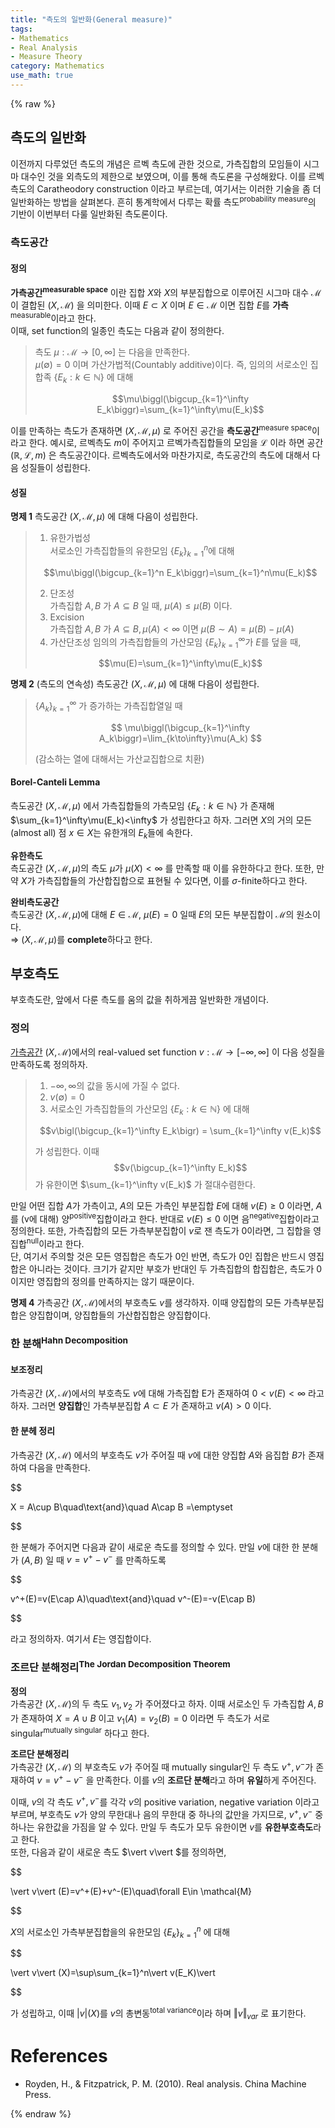 ```yaml
---
title: "측도의 일반화(General measure)"
tags:
- Mathematics
- Real Analysis
- Measure Theory
category: Mathematics
use_math: true
---
```

{% raw %}

## 측도의 일반화
이전까지 다루었던 측도의 개념은 르벡 측도에 관한 것으로, 가측집합의 모임들이 시그마 대수인 것을 외측도의 제한으로 보였으며, 이를 통해 측도론을 구성해왔다. 이를 르벡 측도의 Caratheodory construction 이라고 부르는데, 여기서는 이러한 기술을 좀 더 일반화하는 방법을 살펴본다. 흔히 통계학에서 다루는 확률 측도<sup>probability measure</sup>의 기반이 이번부터 다룰 일반화된 측도론이다.   
### 측도공간
#### 정의
**가측공간<sup>measurable space</sup>** 이란 집합 $X$와 $X$의 부분집합으로 이루어진 시그마 대수 $\mathcal{M}$이 결합된 $(X,\mathcal{M})$ 을 의미한다. 이때 $E\subset X$ 이며 $E\in \mathcal{M}$ 이면 집합 $E$를 **가측**<sup>measurable</sup>이라고 한다.   
이때, set function의 일종인 측도는 다음과 같이 정의한다.   
> 측도 $\mu:\mathcal{M}\to[0,\infty]$ 는 다음을 만족한다.    
> $\mu(\emptyset)=0$ 이며 가산가법적(Countably additive)이다. 즉, 임의의 서로소인 집합족 {$E_k:k\in\mathbb{N}$} 에 대해      
> 
> $$\mu\biggl(\bigcup_{k=1}^\infty E_k\biggr)=\sum_{k=1}^\infty\mu(E_k)$$
> 
이를 만족하는 측도가 존재하면 $(X,\mathcal{M},\mu)$ 로 주어진 공간을 
**측도공간**<sup>measure space</sup>이라고 한다. 예시로, 르벡측도 $m$이 주어지고 르벡가측집합들의 모임을 $\mathcal{L}$ 이라 하면 공간 $(\mathbb{R},\mathcal{L},m)$ 은 측도공간이다. 르벡측도에서와 마찬가지로, 측도공간의 측도에 대해서 다음 성질들이 성립한다.   

#### 성질
**명제 1** 측도공간 $(X,\mathcal{M},\mu)$ 에 대해 다음이 성립한다.   
> 1. 유한가법성   
> 서로소인 가측집합들의 유한모임 {$E_k$}$_{k=1}^n$에 대해
> 
> $$\mu\biggl(\bigcup_{k=1}^n E_k\biggr)=\sum_{k=1}^n\mu(E_k)$$
> 
> 2. 단조성   
> 가측집합 $A,B$ 가 $A\subseteq B$ 일 때, $\mu(A)\leq\mu(B)$ 이다.   
> 3. Excision   
> 가측집합 $A,B$ 가 $A\subseteq B, \mu(A)<\infty$ 이면 $\mu(B\sim A)=\mu(B)-\mu(A)$
> 4. 가산단조성
> 임의의 가측집합들의 가산모임 {$E_k$}$_{k=1}^\infty$가 $E$를 덮을 때,   
> 
> $$\mu(E)=\sum_{k=1}^\infty\mu(E_k)$$
> 
**명제 2** (측도의 연속성) 측도공간 $(X,\mathcal{M},\mu)$ 에 대해 다음이 성립한다.   
>{$A_k$}$_{k=1}^\infty$ 가 증가하는 가측집합열일 때   
> 
> $$ \mu\biggl(\bigcup_{k=1}^\infty A_k\biggr)=\lim_{k\to\infty}\mu(A_k) $$
> 
> (감소하는 열에 대해서는 가산교집합으로 치환)

#### Borel-Canteli Lemma
측도공간 $(X,\mathcal{M},\mu)$ 에서 가측집합들의 가측모임 {$E_k:k\in\mathbb{N}$} 가 존재해 $\sum_{k=1}^\infty\mu(E_k)<\infty$ 가 성립한다고 하자. 그러면 $X$의 거의 모든(almost all) 점 $x\in X$는 유한개의 $E_k$들에 속한다.   

**유한측도**   
측도공간 $(X,\mathcal{M},\mu)$의 측도 $\mu$가 $\mu(X)<\infty$ 를 만족할 때 이를 유한하다고 한다. 또한, 만약 $X$가 가측집합들의 가산합집합으로 표현될 수 있다면, 이를 $\sigma$-finite하다고 한다.   

**완비측도공간**   
측도공간 $(X,\mathcal{M},\mu)$에 대해 $E\in\mathcal{M}$, $\mu(E)=0$ 일때 $E$의 모든 부분집합이 $\mathcal{M}$의 원소이다.   
$\Rightarrow$ $(X,\mathcal{M},\mu)$를 **complete**하다고 한다. 

## 부호측도
부호측도란, 앞에서 다룬 측도를 움의 값을 취하게끔 일반화한 개념이다.
### 정의
[가측공간](#정의) $(X,\mathcal{M})$에서의 real-valued set function $v:\mathcal{M}\to[-\infty,\infty]$ 이 다음 성질을 만족하도록 정의하자.   
> 1. $-\infty,\infty$의 값을 동시에 가질 수 없다.
> 2. $v(\emptyset)=0$   
> 3. 서로소인 가측집합들의 가산모임 {$E_k:k\in\mathbb{N}$} 에 대해 
> 
> $$v\bigl(\bigcup_{k=1}^\infty E_k\bigr) = \sum_{k=1}^\infty v(E_k)$$ 
> 
> 가 성립한다. 이때 $$v(\bigcup_{k=1}^\infty E_k)$$ 가 유한이면 $\sum_{k=1}^\infty v(E_k)$ 가 절대수렴한다.   

만일 어떤 집합 $A$가 가측이고, $A$의 모든 가측인 부분집합 $E$에 대해 $v(E)\geq 0$ 이라면, $A$를 (v에 대해) 양<sup>positive</sup>집합이라고 한다. 반대로 $v(E)\leq 0$ 이면 음<sup>negative</sup>집합이라고 정의한다. 또한, 가측집합의 모든 가측부분집합이 $v$로 잰 측도가 0이라면, 그 집합을 영집합<sup>null</sup>이라고 한다.   
단, 여기서 주의할 것은 모든 영집합은 측도가 0인 반면, 측도가 0인 집합은 반드시 영집합은 아니라는 것이다. 크기가 같지만 부호가 반대인 두 가측집합의 합집합은, 측도가 0이지만 영집합의 정의를 만족하지는 않기 때문이다.   

**명제 4** 가측공간 $(X,\mathcal{M})$에서의 부호측도 $v$를  생각하자. 이때 양집합의 모든 가측부분집합은 양집합이며, 양집합들의 가산합집합은 양집합이다.
### 한 분해<sup>Hahn Decomposition</sup>
#### 보조정리
가측공간 $(X,\mathcal{M})$에서의 부호측도 $v$에 대해 가측집합 E가 존재하여 $0<v(E)<\infty$ 라고 하자. 그러면 **양집합**인 가측부분집합 $A\subset E$ 가 존재하고 $v(A)>0$ 이다.   
#### 한 분헤 정리
가측공간 $(X,\mathcal{M})$ 에서의 부호측도 $v$가 주어질 때 $v$에 대한 양집합 $A$와 음집합 $B$가 존재하여 다음을 만족한다.   

$$

X = A\cup B\quad\text{and}\quad A\cap B =\emptyset

$$ 

한 분해가 주어지면 다음과 같이 새로운 측도를 정의할 수 있다. 만일 $v$에 대한 한 분해가 $(A,B)$ 일 때 $v=v^+-v^-$ 를 만족하도록   

$$

v^+(E)=v(E\cap A)\quad\text{and}\quad v^-(E)=-v(E\cap B)

$$   

라고 정의하자. 여기서 $E$는 영집합이다.   

### 조르단 분해정리<sup>The Jordan Decomposition Theorem</sup>
**정의**   
가측공간 $(X,\mathcal{M})$의 두 측도 $v_1,v_2$ 가 주어졌다고 하자. 이때 서로소인 두 가측집합 $A,B$가 존재하여 $X=A\cup B$ 이고 $v_1(A)=v_2(B)=0$ 이라면 두 측도가 서로 singular<sup>mutually singular</sup> 하다고 한다.   

**조르단 분해정리**   
가측공간 $(X,\mathcal{M})$ 의 부호측도 $v$가 주어질 때 mutually singular인 두 측도 $v^+,v^-$가 존재하여 $v=v^+-v^-$ 을 만족한다. 이를 $v$의 **조르단 분해**라고 하며 **유일**하게 주어진다.   

이때, $v$의 각 측도 $v^+,v^-$를 각각 $v$의 positive variation, negative variation 이라고 부르며, 부호측도 $v$가 양의 무한대나 음의 무한대 중 하나의 값만을 가지므로, $v^+,v^-$ 중 하나는 유한값을 가짐을 알 수 있다. 만일 두 측도가 모두 유한이면 $v$를 **유한부호측도**라고 한다.    
또한, 다음과 같이 새로운 측도 $\vert v\vert $를 정의하면,   

$$

\vert v\vert (E)=v^+(E)+v^-(E)\quad\forall E\in \mathcal{M}

$$   

$X$의 서로소인 가측부분집합을의 유한모임 {$E_k$}$_{k=1}^n$ 에 대해   

$$

\vert v\vert (X)=\sup\sum_{k=1}^n\vert v(E_K)\vert 

$$   

가 성립하고, 이때 $\vert v\vert (X)$를 $v$의 총변동<sup>total variance</sup>이라 하며 $\Vert v\Vert_{var}$ 로 표기한다.




# References
 - Royden, H., & Fitzpatrick, P. M. (2010). Real analysis. China Machine Press.

{% endraw %}